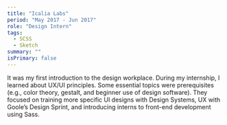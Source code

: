 ```yaml
---
title: "Icalia Labs"
period: "May 2017 - Jun 2017"
role: "Design Intern"
tags: 
  - SCSS
  - Sketch
summary: ""
isPrimary: false
---
```

It was my first introduction to the design workplace. During my internship, I learned about UX/UI principles. Some essential topics were prerequisites (e.g., color theory, gestalt, and beginner use of design software). They focused on training more specific UI designs with Design Systems, UX with Goole’s Design Sprint, and introducing interns to front-end development using Sass. 